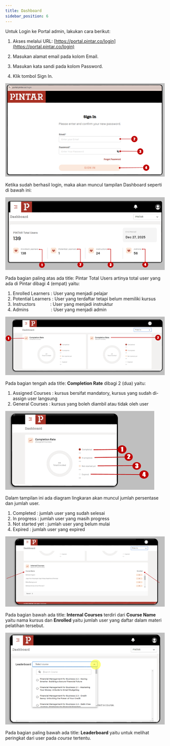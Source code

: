 ```yaml
---
title: Dashboard
sidebar_position: 6
---
```


Untuk Login ke Portal admin, lakukan cara berikut:

1. Akses melalui URL: [https://portal.pintar.co/login](https://portal.pintar.co/login)

2. Masukan alamat email pada kolom Email.

3. Masukan kata sandi pada kolom Password.

4. Klik tombol Sign In.

![](/img/enterprise-admin-dashboard-1.png)

Ketika sudah berhasil login, maka akan muncul tampilan Dashboard seperti di bawah ini:

![](/img/enterprise-admin-dashboard-2.png)

Pada bagian paling atas ada title: Pintar Total Users artinya total user yang ada di Pintar dibagi 4 (empat) yaitu:

1. Enrolled Learners : User yang menjadi pelajar
2. Potential Learners : User yang terdaftar tetapi belum memiliki kursus
3. Instructors            : User yang menjadi instruktur
4. Admins                  : User yang menjadi admin

![](/img/enterprise-admin-dashboard-3.png)

Pada bagian tengah ada title: **Completion Rate** dibagi 2 (dua) yaitu:

1.  Assigned Courses : kursus bersifat mandatory, kursus yang sudah di-assign user langsung
2.  General Courses : kursus yang boleh diambil atau tidak oleh user

![](/img/enterprise-admin-dashboard-4.png)

Dalam tampilan ini ada diagram lingkaran akan muncul jumlah persentase dan jumlah user.

1. Completed : jumlah user yang sudah selesai
2. In progress : jumlah user yang masih progress
3. Not started yet : jumlah user yang belum mulai
4. Expired : jumlah user yang expired

![](/img/enterprise-admin-dashboard-5.png)

Pada bagian bawah ada title: **Internal Courses** terdiri dari **Course Name** yaitu nama kursus dan **Enrolled** yaitu jumlah user yang daftar dalam materi pelatihan tersebut.

![](/img/enterprise-admin-dashboard-6.png)

Pada bagian paling bawah ada title: **Leaderboard** yaitu untuk melihat peringkat dari user pada _course_ tertentu.
